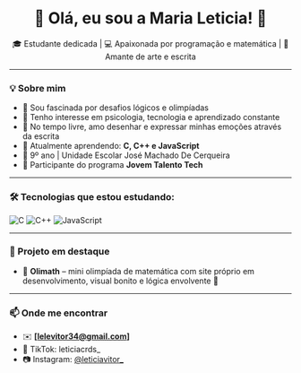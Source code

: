 <h1 align="center">🤍 Olá, eu sou a Maria Leticia! 🤍</h1>

<p align="center">
  🎓 Estudante dedicada | 💻 Apaixonada por programação e matemática | 💌 Amante de arte e escrita
</p>

---

### 💡 Sobre mim

- 🔢 Sou fascinada por desafios lógicos e olimpíadas  
- 🧠 Tenho interesse em psicologia, tecnologia e aprendizado constante  
- 🎨 No tempo livre, amo desenhar e expressar minhas emoções através da escrita  
- 🌱 Atualmente aprendendo: **C, C++ e JavaScript**  
- 📍 9º ano | Unidade Escolar José Machado De Cerqueira  
- 🚀 Participante do programa **Jovem Talento Tech**

---

### 🛠️ Tecnologias que estou estudando:

![C](https://img.shields.io/badge/C-00599C?style=for-the-badge&logo=c&logoColor=white)
![C++](https://img.shields.io/badge/C++-00599C?style=for-the-badge&logo=cplusplus&logoColor=white)
![JavaScript](https://img.shields.io/badge/JavaScript-F7DF1E?style=for-the-badge&logo=javascript&logoColor=black)

---

### 📌 Projeto em destaque

- 🎯 **Olimath** – mini olimpíada de matemática com site próprio em desenvolvimento, visual bonito e lógica envolvente 💜

---

### 📫 Onde me encontrar

- ✉️ **[lelevitor34@gmail.com]**  
- 📸 TikTok: leticiacrds_  
- 📷 Instagram: [@leticiavitor_](https://www.instagram.com/leticiavitor_?igsh=MTc5cjUyMjNqc2kzZA==)  

</p>

